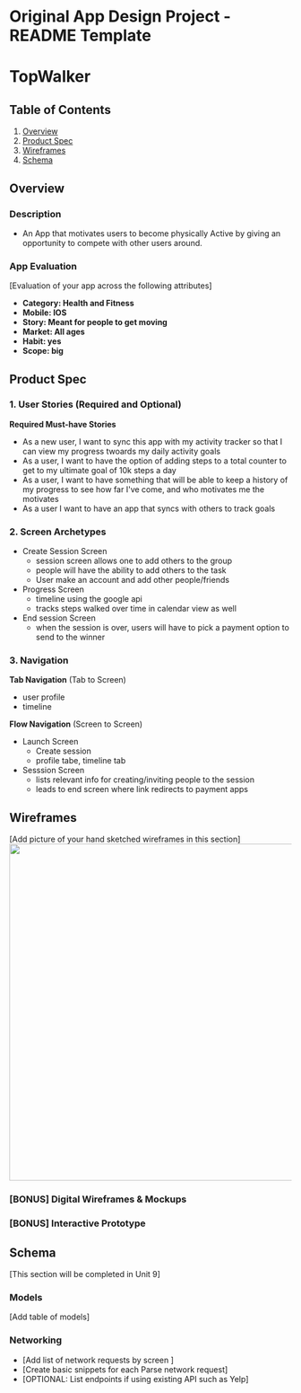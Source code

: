 Original App Design Project - README Template
===

# TopWalker

## Table of Contents
1. [Overview](#Overview)
1. [Product Spec](#Product-Spec)
1. [Wireframes](#Wireframes)
2. [Schema](#Schema)

## Overview
### Description
* An App that motivates users to become physically Active by giving an opportunity to compete with other users around.

### App Evaluation
[Evaluation of your app across the following attributes]
- **Category: Health and Fitness**
- **Mobile: IOS**
- **Story: Meant for people to get moving**
- **Market: All ages**
- **Habit: yes**
- **Scope: big**

## Product Spec

### 1. User Stories (Required and Optional)

**Required Must-have Stories**

* As a new user, I want to sync this app with my activity tracker so that I can view my progress twoards my daily activity goals
* As a user, I want to have the option of adding steps to a total counter to get to my ultimate goal of 10k steps a day
* As a user, I want to have something that will be able to keep a history of my progress to see how far I've come, and who motivates me the motivates
* As a user I want to have an app that syncs with others to track goals

### 2. Screen Archetypes

* Create Session Screen
   * session screen allows one to add others to the group 
   * people will have the ability to add others to the task
   * User make an account and add other people/friends 
* Progress Screen
   * timeline using the google api
   * tracks steps walked over time in calendar view as well
* End session Screen
   * when the session is over, users will have to pick a payment option to send to the winner

### 3. Navigation

**Tab Navigation** (Tab to Screen)

* user profile
* timeline

**Flow Navigation** (Screen to Screen)

* Launch Screen
   * Create session
   * profile tabe, timeline tab
* Sesssion Screen
   * lists relevant info for creating/inviting people to the session
   * leads to end screen where link redirects to payment apps

## Wireframes
[Add picture of your hand sketched wireframes in this section]
<img src="https://imgur.com/yljEcjL" width=600>

### [BONUS] Digital Wireframes & Mockups

### [BONUS] Interactive Prototype

## Schema 
[This section will be completed in Unit 9]
### Models
[Add table of models]
### Networking
- [Add list of network requests by screen ]
- [Create basic snippets for each Parse network request]
- [OPTIONAL: List endpoints if using existing API such as Yelp]
